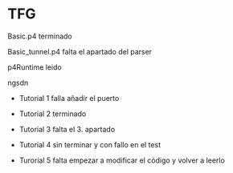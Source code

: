 # TFG


Basic.p4 terminado


Basic_tunnel.p4 falta el apartado del parser



p4Runtime leido


ngsdn

* Tutorial 1 falla añadir el puerto

* Tutorial 2 terminado

* Tutorial 3 falta el 3. apartado

* Tutorial 4 sin terminar y con fallo en el test

* Turorial 5 falta empezar a modificar el código y volver a leerlo
